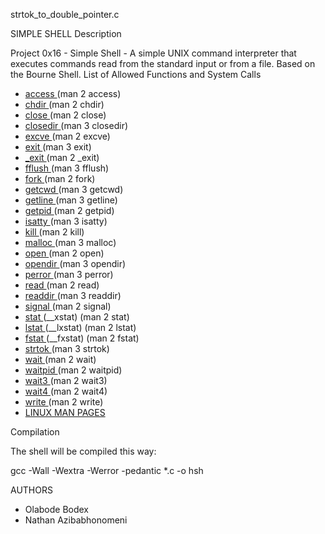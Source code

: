 strtok_to_double_pointer.c

SIMPLE SHELL
Description

Project 0x16 - Simple Shell - A simple UNIX command interpreter that executes commands read from the standard input or from a file. Based on the Bourne Shell.
List of Allowed Functions and System Calls

* <a href="https://linux.die.net/man/2/access"> access </a> (man 2 access)
* <a href="https://man7.org/linux/man-pages/man2/chdir.2.html"> chdir </a> (man 2 chdir)
* <a href="https://man7.org/linux/man-pages/man2/close.2.html"> close </a> (man 2 close)
* <a href="https://linux.die.net/man/3/closedir"> closedir </a> (man 3 closedir)
* <a href="https://man7.org/linux/man-pages/man2/execve.2.html"> excve </a> (man 2 excve)
*  <a href="https://man7.org/linux/man-pages/man3/exit.3.html"> exit </a> (man 3 exit)
* <a href="https://linux.die.net/man/2/_exit"> _exit </a> (man 2 _exit)
* <a href="https://linux.die.net/man/3/fflush"> fflush </a> (man 3 fflush)
* <a href="https://man7.org/linux/man-pages/man2/fork.2.html"> fork </a> (man 2 fork)
* <a href="https://man7.org/linux/man-pages/man3/getcwd.3.html"> getcwd </a> (man 3 getcwd)
* <a href="https://linux.die.net/man/3/getline"> getline </a> (man 3 getline) 
* <a href="https://linux.die.net/man/2/getpid"> getpid </a> (man 2 getpid)
* <a href="https://linux.die.net/man/3/isatty"> isatty </a> (man 3 isatty)
* <a href="https://linux.die.net/man/2/kill"> kill </a> (man 2 kill)
* <a href="https://linux.die.net/man/3/malloc"> malloc </a> (man 3 malloc)
* <a href="https://linux.die.net/man/2/open"> open </a> (man 2 open)
* <a href="https://linux.die.net/man/3/opendir"> opendir </a> (man 3 opendir)
* <a href="https://linux.die.net/man/3/perror"> perror </a> (man 3 perror)
* <a href="https://linux.die.net/man/2/read"> read  </a> (man 2 read)
* <a href="https://linux.die.net/man/3/readdir"> readdir </a> (man 3 readdir)
* <a href="https://linux.die.net/man/2/signal"> signal </a> (man 2 signal)
* <a href="https://linux.die.net/man/2/stat"> stat </a> (__xstat) (man 2 stat)
* <a href="https://linux.die.net/man/2/lstat"> lstat </a> (__lxstat) (man 2 lstat)
* <a href="https://linux.die.net/man/2/fstat"> fstat </a> (__fxstat) (man 2 fstat)
* <a href="https://linux.die.net/man/3/strtok"> strtok </a> (man 3 strtok)
* <a href="https://linux.die.net/man/2/wait"> wait </a> (man 2 wait)
* <a href="https://linux.die.net/man/2/waitpid"> waitpid </a> (man 2 waitpid)
* <a href="https://linux.die.net/man/2/wait3"> wait3 </a> (man 2 wait3)
* <a href="https://linux.die.net/man/2/wait4"> wait4 </a> (man 2 wait4)
* <a href="https://linux.die.net/man/2/write"> write </a> (man 2 write)
* <a href="https://linux.die.net/man/"> LINUX MAN PAGES </a>

Compilation

The shell will be compiled this way:

gcc -Wall -Wextra -Werror -pedantic *.c -o hsh

AUTHORS
* Olabode Bodex
* Nathan Azibabhonomeni

